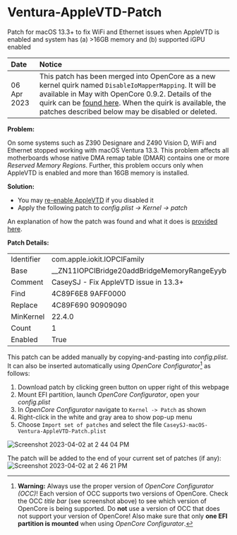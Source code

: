 # Ventura-AppleVTD-Patch
Patch for macOS 13.3+ to fix WiFi and Ethernet issues when AppleVTD is enabled and system has (a) >16GB memory and (b) supported iGPU enabled

| Date               | Notice |
| :--                | :-- |
| 06 Apr 2023        | This patch has been merged into OpenCore as a new kernel quirk named `DisableIoMapperMapping`. It will be available in May with OpenCore 0.9.2. Details of the quirk can be [found here](https://github.com/acidanthera/OpenCorePkg/pull/440). When the quirk is available, the patches described below may be disabled or deleted. |


**Problem:**

On some systems such as Z390 Designare and Z490 Vision D, WiFi and Ethernet stopped working with macOS Ventura 13.3. This problem affects all motherboards whose native DMA remap table (DMAR) contains one or more *Reserved Memory Regions*. Further, this problem occurs only when AppleVTD is enabled and more than 16GB memory is installed.


**Solution:**

- You may [re-enable AppleVTD](https://www.tonymacx86.com/threads/success-gigabyte-designare-z390-thunderbolt-3-i7-9700k-amd-rx-580.316533/post-2262129) if you disabled it
- Apply the following patch to *config.plist -> Kernel -> patch*

An explanation of how the patch was found and what it does is [provided here](https://www.tonymacx86.com/threads/success-gigabyte-designare-z390-thunderbolt-3-i7-9700k-amd-rx-580.316533/post-2365883).

**Patch Details:**

<table>
<tbody>
<tr>
<td>Identifier</th>
<td>com.apple.iokit.IOPCIFamily</th>
</tr>
<tr>
<td>Base</td>
<td>__ZN11IOPCIBridge20addBridgeMemoryRangeEyyb</td>
</tr>
<tr>
<td>Comment</td>
<td>CaseySJ - Fix AppleVTD issue in 13.3+</td>
</tr>
<tr>
<td>Find</td>
<td>4C89F6E8 9AFF0000</td>
</tr>
<tr>
<td>Replace</td>
<td>4C89F690 90909090</td>
</tr>
<tr>
<td>MinKernel</td>
<td>22.4.0</td>
</tr>
<tr>
<td>Count</td>
<td>1</td>
</tr>
<tr>
<td>Enabled</td>
<td>True</td>
</tr>
</tbody>
</table>


This patch can be added manually by copying-and-pasting into *config.plist*. It can also be inserted automatically using *OpenCore Configurator*[^1] as follows:

1. Download patch by clicking green button on upper right of this webpage
2. Mount EFI partition, launch *OpenCore Configurator*, open your *config.plist*
3. In *OpenCore Configurator* navigate to `Kernel -> Patch` as shown
4. Right-click in the white and gray area to show pop-up menu 
5. Choose `Import set of patches` and select the file `CaseySJ-macOS-Ventura-AppleVTD-Patch.plist`

![Screenshot 2023-04-02 at 2 44 04 PM](https://user-images.githubusercontent.com/48335376/229380690-095ec4b8-1687-4dba-83ba-7f17ff050873.png)

The patch will be added to the end of your current set of patches (if any):
![Screenshot 2023-04-02 at 2 46 21 PM](https://user-images.githubusercontent.com/48335376/229380708-bec893c7-1673-4da5-a743-17f14701e5ce.png)

[^1]: **Warning:** Always use the proper version of *OpenCore Configurator (OCC)*! Each version of OCC supports two versions of OpenCore. Check the OCC *title bar* (see screenshot above) to see which version of OpenCore is being supported. Do **not** use a version of OCC that does not support your version of OpenCore! Also make sure that only **one EFI partition is mounted** when using *OpenCore Configurator*.
